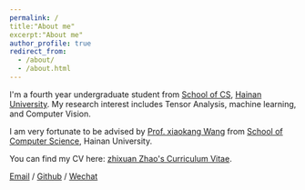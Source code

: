 ```yaml
---
permalink: /
title:"About me"
excerpt:"About me"
author_profile: true
redirect_from: 
  - /about/
  - /about.html
---
```


I'm a fourth year undergraduate student from [School of CS](https://cs.hainanu.edu.cn/), [Hainan University](https://www.hainanu.edu.cn/). My research interest includes Tensor Analysis, machine learning, and Computer Vision.

I am very fortunate to be advised by [Prof. xiaokang Wang](https://cs.hainanu.edu.cn/info/1104/2323.htm) from [School of Computer Science](https://cs.hainanu.edu.cn/), Hainan University.

You can find my CV here: [zhixuan Zhao's Curriculum Vitae](../assets/Curriculum_Vitae.pdf).

[Email](mailto:20213006917@hainanu.edu.cn) / [Github](https://github.com/zzx322) / [Wechat](../images/wechat.jpg)
